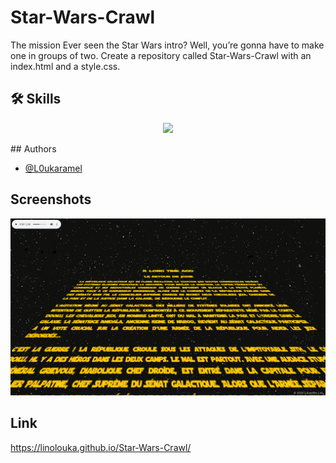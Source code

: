 # Star-Wars-Crawl

The mission
Ever seen the Star Wars intro? Well, you’re gonna have to make one in groups of two. Create a repository called Star-Wars-Crawl with an index.html and a style.css.
## 🛠 Skills
<p align="center">
  <a href="https://skillicons.dev">
    <img src="https://skillicons.dev/icons?i=html,css" />
  </a>
</p>
## Authors

- [@L0ukaramel](https://github.com/LinoLouka)


## Screenshots

![My image](https://github.com/LinoLouka/Star-Wars-Crawl/blob/main/asset/starwarsCapture.png)


## Link

https://linolouka.github.io/Star-Wars-Crawl/
